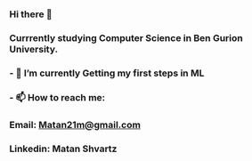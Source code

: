 ### Hi there 👋
### Currrently studying Computer Science in Ben Gurion University.
### - 🌱 I’m currently Getting my first steps in ML
### - 📫 How to reach me: 
###     Email: Matan21m@gmail.com
###     Linkedin: Matan Shvartz

<!--
**matanShvartz/matanShvartz** is a ✨ _special_ ✨ repository because its `README.md` (this file) appears on your GitHub profile.




-->
